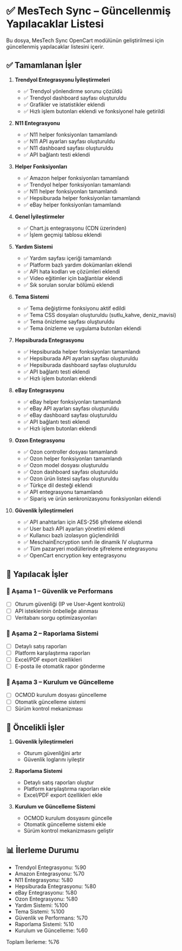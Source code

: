 # ✅ MesTech Sync – Güncellenmiş Yapılacaklar Listesi

Bu dosya, MesTech Sync OpenCart modülünün geliştirilmesi için güncellenmiş yapılacaklar listesini içerir.

## ✅ Tamamlanan İşler

1. **Trendyol Entegrasyonu İyileştirmeleri**
   - ✅ Trendyol yönlendirme sorunu çözüldü
   - ✅ Trendyol dashboard sayfası oluşturuldu
   - ✅ Grafikler ve istatistikler eklendi
   - ✅ Hızlı işlem butonları eklendi ve fonksiyonel hale getirildi

2. **N11 Entegrasyonu**
   - ✅ N11 helper fonksiyonları tamamlandı
   - ✅ N11 API ayarları sayfası oluşturuldu
   - ✅ N11 dashboard sayfası oluşturuldu
   - ✅ API bağlantı testi eklendi

3. **Helper Fonksiyonları**
   - ✅ Amazon helper fonksiyonları tamamlandı
   - ✅ Trendyol helper fonksiyonları tamamlandı
   - ✅ N11 helper fonksiyonları tamamlandı
   - ✅ Hepsiburada helper fonksiyonları tamamlandı
   - ✅ eBay helper fonksiyonları tamamlandı

4. **Genel İyileştirmeler**
   - ✅ Chart.js entegrasyonu (CDN üzerinden)
   - ✅ İşlem geçmişi tablosu eklendi

5. **Yardım Sistemi**
   - ✅ Yardım sayfası içeriği tamamlandı
   - ✅ Platform bazlı yardım dokümanları eklendi
   - ✅ API hata kodları ve çözümleri eklendi
   - ✅ Video eğitimler için bağlantılar eklendi
   - ✅ Sık sorulan sorular bölümü eklendi

6. **Tema Sistemi**
   - ✅ Tema değiştirme fonksiyonu aktif edildi
   - ✅ Tema CSS dosyaları oluşturuldu (sutlu_kahve, deniz_mavisi)
   - ✅ Tema önizleme sayfası oluşturuldu
   - ✅ Tema önizleme ve uygulama butonları eklendi

7. **Hepsiburada Entegrasyonu**
   - ✅ Hepsiburada helper fonksiyonları tamamlandı
   - ✅ Hepsiburada API ayarları sayfası oluşturuldu
   - ✅ Hepsiburada dashboard sayfası oluşturuldu
   - ✅ API bağlantı testi eklendi
   - ✅ Hızlı işlem butonları eklendi

8. **eBay Entegrasyonu**
   - ✅ eBay helper fonksiyonları tamamlandı
   - ✅ eBay API ayarları sayfası oluşturuldu
   - ✅ eBay dashboard sayfası oluşturuldu
   - ✅ API bağlantı testi eklendi
   - ✅ Hızlı işlem butonları eklendi

9. **Ozon Entegrasyonu**
   - ✅ Ozon controller dosyası tamamlandı
   - ✅ Ozon helper fonksiyonları tamamlandı
   - ✅ Ozon model dosyası oluşturuldu
   - ✅ Ozon dashboard sayfası oluşturuldu
   - ✅ Ozon ürün listesi sayfası oluşturuldu
   - ✅ Türkçe dil desteği eklendi
   - ✅ API entegrasyonu tamamlandı
   - ✅ Sipariş ve ürün senkronizasyonu fonksiyonları eklendi

10. **Güvenlik İyileştirmeleri**
    - ✅ API anahtarları için AES-256 şifreleme eklendi
    - ✅ User bazlı API ayarları yönetimi eklendi
    - ✅ Kullanıcı bazlı izolasyon güçlendirildi
    - ✅ MeschainEncryption sınıfı ile dinamik IV oluşturma
    - ✅ Tüm pazaryeri modüllerinde şifreleme entegrasyonu
    - ✅ OpenCart encryption key entegrasyonu

## 📌 Yapılacak İşler

### 🔹 Aşama 1 – Güvenlik ve Performans
- [ ] Oturum güvenliği (IP ve User-Agent kontrolü)
- [ ] API isteklerinin önbelleğe alınması
- [ ] Veritabanı sorgu optimizasyonları

### 🔹 Aşama 2 – Raporlama Sistemi
- [ ] Detaylı satış raporları
- [ ] Platform karşılaştırma raporları
- [ ] Excel/PDF export özellikleri
- [ ] E-posta ile otomatik rapor gönderme

### 🔹 Aşama 3 – Kurulum ve Güncelleme
- [ ] OCMOD kurulum dosyası güncelleme
- [ ] Otomatik güncelleme sistemi
- [ ] Sürüm kontrol mekanizması

## 🧠 Öncelikli İşler

1. **Güvenlik İyileştirmeleri**
   - Oturum güvenliğini artır
   - Güvenlik loglarını iyileştir

2. **Raporlama Sistemi**
   - Detaylı satış raporları oluştur
   - Platform karşılaştırma raporları ekle
   - Excel/PDF export özellikleri ekle

3. **Kurulum ve Güncelleme Sistemi**
   - OCMOD kurulum dosyasını güncelle
   - Otomatik güncelleme sistemi ekle
   - Sürüm kontrol mekanizmasını geliştir

## 📊 İlerleme Durumu

- Trendyol Entegrasyonu: %90
- Amazon Entegrasyonu: %70
- N11 Entegrasyonu: %80
- Hepsiburada Entegrasyonu: %80
- eBay Entegrasyonu: %80
- Ozon Entegrasyonu: %80
- Yardım Sistemi: %100
- Tema Sistemi: %100
- Güvenlik ve Performans: %70
- Raporlama Sistemi: %10
- Kurulum ve Güncelleme: %60

Toplam İlerleme: %76 